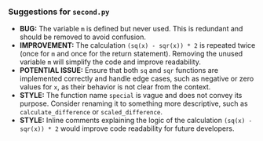 ### Suggestions for `second.py`

- **BUG:** The variable `m` is defined but never used. This is redundant and should be removed to avoid confusion.
- **IMPROVEMENT:** The calculation `(sq(x) - sqr(x)) * 2` is repeated twice (once for `m` and once for the return statement). Removing the unused variable `m` will simplify the code and improve readability.
- **POTENTIAL ISSUE:** Ensure that both `sq` and `sqr` functions are implemented correctly and handle edge cases, such as negative or zero values for `x`, as their behavior is not clear from the context.
- **STYLE:** The function name `special` is vague and does not convey its purpose. Consider renaming it to something more descriptive, such as `calculate_difference` or `scaled_difference`.
- **STYLE:** Inline comments explaining the logic of the calculation `(sq(x) - sqr(x)) * 2` would improve code readability for future developers.

